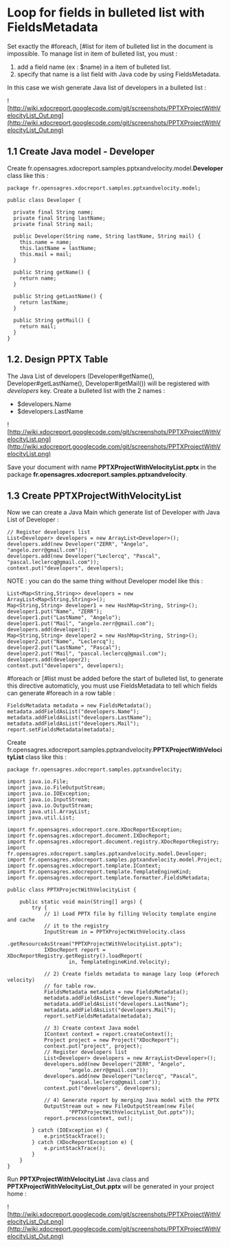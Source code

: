 # Loop for fields in bulleted list with FieldsMetadata #

Set exactly the #foreach, [#list for item of bulleted list in the document is impossible. To manage list in item of bulleted list, you must :

  1. add a field name (ex : $name) in a item of bulleted list.
  1. specify that name is a list field with Java code by using FieldsMetadata.

In this case we wish generate Java list of developers in a bulleted list :

![http://wiki.xdocreport.googlecode.com/git/screenshots/PPTXProjectWithVelocityList_Out.png](http://wiki.xdocreport.googlecode.com/git/screenshots/PPTXProjectWithVelocityList_Out.png)

## 1.1 Create Java model - Developer ##

Create fr.opensagres.xdocreport.samples.pptxandvelocity.model.**Developer** class like this :

```
package fr.opensagres.xdocreport.samples.pptxandvelocity.model;

public class Developer {

  private final String name;
  private final String lastName;
  private final String mail;

  public Developer(String name, String lastName, String mail) {
    this.name = name;
    this.lastName = lastName;
    this.mail = mail;
  }

  public String getName() {
    return name;
  }

  public String getLastName() {
    return lastName;
  }

  public String getMail() {
    return mail;
  }
}
```

## 1.2. Design PPTX Table ##

The Java List of developers (Developer#getName(), Developer#getLastName(), Developer#getMail()) will be registered with _developers_ key. Create a bulleted list with the 2 names :

  * $developers.Name
  * $developers.LastName

![http://wiki.xdocreport.googlecode.com/git/screenshots/PPTXProjectWithVelocityList.png](http://wiki.xdocreport.googlecode.com/git/screenshots/PPTXProjectWithVelocityList.png)

Save your document with name **PPTXProjectWithVelocityList.pptx** in the package **fr.opensagres.xdocreport.samples.pptxandvelocity**.

## 1.3 Create PPTXProjectWithVelocityList ##

Now we can create a Java Main which generate list of Developer with Java List of Developer :

```
// Register developers list
List<Developer> developers = new ArrayList<Developer>();
developers.add(new Developer("ZERR", "Angelo", "angelo.zerr@gmail.com"));
developers.add(new Developer("Leclercq", "Pascal", "pascal.leclercq@gmail.com"));
context.put("developers", developers);
```


NOTE : you can do the same thing without Developer model like this :

```
List<Map<String,String>> developers = new ArrayList<Map<String,String>>();
Map<String,String> developer1 = new HashMap<String, String>();
developer1.put("Name", "ZERR");
developer1.put("LastName", "Angelo");
developer1.put("Mail", "angelo.zerr@gmail.com");
developers.add(developer1);
Map<String,String> developer2 = new HashMap<String, String>();
developer2.put("Name", "Leclercq");
developer2.put("LastName", "Pascal");
developer2.put("Mail", "pascal.leclercq@gmail.com");
developers.add(developer2);
context.put("developers", developers);
```

#foreach or [#list  must be added before the start of bulleted list, to generate this directive automaticly, you must use FieldsMetadata to tell which fields can generate #foreach in a row table :

```
FieldsMetadata metadata = new FieldsMetadata();
metadata.addFieldAsList("developers.Name");
metadata.addFieldAsList("developers.LastName");
metadata.addFieldAsList("developers.Mail");
report.setFieldsMetadata(metadata);
```

Create fr.opensagres.xdocreport.samples.pptxandvelocity.**PPTXProjectWithVelocityList** class like this :
```
package fr.opensagres.xdocreport.samples.pptxandvelocity;

import java.io.File;
import java.io.FileOutputStream;
import java.io.IOException;
import java.io.InputStream;
import java.io.OutputStream;
import java.util.ArrayList;
import java.util.List;

import fr.opensagres.xdocreport.core.XDocReportException;
import fr.opensagres.xdocreport.document.IXDocReport;
import fr.opensagres.xdocreport.document.registry.XDocReportRegistry;
import fr.opensagres.xdocreport.samples.pptxandvelocity.model.Developer;
import fr.opensagres.xdocreport.samples.pptxandvelocity.model.Project;
import fr.opensagres.xdocreport.template.IContext;
import fr.opensagres.xdocreport.template.TemplateEngineKind;
import fr.opensagres.xdocreport.template.formatter.FieldsMetadata;

public class PPTXProjectWithVelocityList {

	public static void main(String[] args) {
		try {
			// 1) Load PPTX file by filling Velocity template engine and cache
			// it to the registry
			InputStream in = PPTXProjectWithVelocity.class
					.getResourceAsStream("PPTXProjectWithVelocityList.pptx");
			IXDocReport report = XDocReportRegistry.getRegistry().loadReport(
					in, TemplateEngineKind.Velocity);

			// 2) Create fields metadata to manage lazy loop (#forech velocity)
			// for table row.
			FieldsMetadata metadata = new FieldsMetadata();
			metadata.addFieldAsList("developers.Name");
			metadata.addFieldAsList("developers.LastName");
			metadata.addFieldAsList("developers.Mail");
			report.setFieldsMetadata(metadata);

			// 3) Create context Java model
			IContext context = report.createContext();
			Project project = new Project("XDocReport");
			context.put("project", project);
			// Register developers list
			List<Developer> developers = new ArrayList<Developer>();
			developers.add(new Developer("ZERR", "Angelo",
					"angelo.zerr@gmail.com"));
			developers.add(new Developer("Leclercq", "Pascal",
					"pascal.leclercq@gmail.com"));
			context.put("developers", developers);

			// 4) Generate report by merging Java model with the PPTX
			OutputStream out = new FileOutputStream(new File(
					"PPTXProjectWithVelocityList_Out.pptx"));
			report.process(context, out);

		} catch (IOException e) {
			e.printStackTrace();
		} catch (XDocReportException e) {
			e.printStackTrace();
		}
	}
}
```

Run **PPTXProjectWithVelocityList** Java class and **PPTXProjectWithVelocityList\_Out.pptx** will be generated in your project home :

![http://wiki.xdocreport.googlecode.com/git/screenshots/PPTXProjectWithVelocityList_Out.png](http://wiki.xdocreport.googlecode.com/git/screenshots/PPTXProjectWithVelocityList_Out.png)